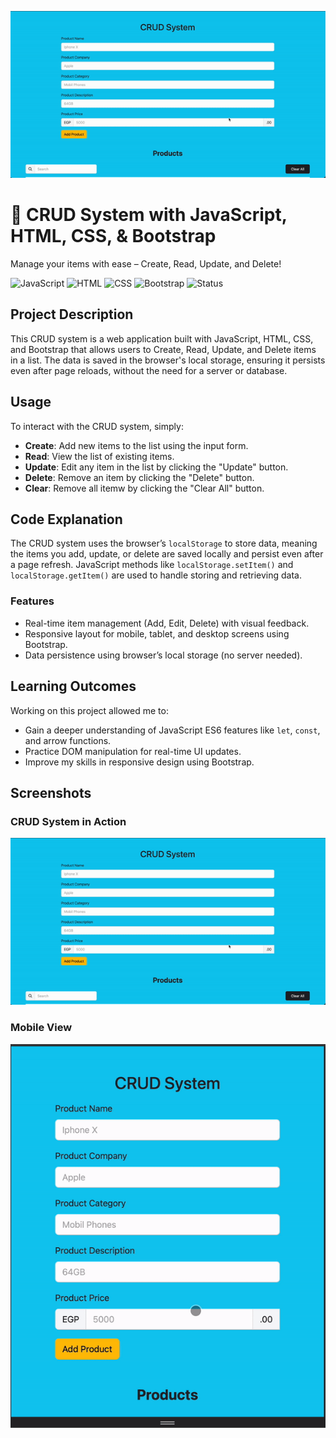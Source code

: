 ![CRUD System Banner](./screenShots/crud-gif.gif)
# 🚀 CRUD System with JavaScript, HTML, CSS, & Bootstrap

Manage your items with ease – Create, Read, Update, and Delete!

![JavaScript](https://img.shields.io/badge/JavaScript-ES6-yellow)
![HTML](https://img.shields.io/badge/HTML-5-orange)
![CSS](https://img.shields.io/badge/CSS-3-blue)
![Bootstrap](https://img.shields.io/badge/Bootstrap-5-purple)
![Status](https://img.shields.io/badge/status-complete-normal)

## Project Description
This CRUD system is a web application built with JavaScript, HTML, CSS, and Bootstrap that allows users to Create, Read, Update, and Delete items in a list. The data is saved in the browser's local storage, ensuring it persists even after page reloads, without the need for a server or database.


## Usage
To interact with the CRUD system, simply:
- **Create**: Add new items to the list using the input form.
- **Read**: View the list of existing items.
- **Update**: Edit any item in the list by clicking the "Update" button.
- **Delete**: Remove an item by clicking the "Delete" button.
- **Clear**: Remove all itemw by clicking the "Clear All" button.

## Code Explanation
The CRUD system uses the browser’s `localStorage` to store data, meaning the items you add, update, or delete are saved locally and persist even after a page refresh. JavaScript methods like `localStorage.setItem()` and `localStorage.getItem()` are used to handle storing and retrieving data.


### Features
- Real-time item management (Add, Edit, Delete) with visual feedback.
- Responsive layout for mobile, tablet, and desktop screens using Bootstrap.
- Data persistence using browser’s local storage (no server needed).

## Learning Outcomes
Working on this project allowed me to:
- Gain a deeper understanding of JavaScript ES6 features like `let`, `const`, and arrow functions.
- Practice DOM manipulation for real-time UI updates.
- Improve my skills in responsive design using Bootstrap.

## Screenshots
### CRUD System in Action
![CRUD System](./screenShots/crud-gif.gif)

### Mobile View
![Mobile View](./screenShots/crud-mobile.gif)
